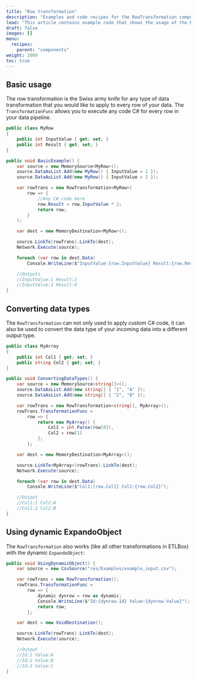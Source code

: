 ```yaml
---
title: "Row transformation"
description: "Examples and code recipes for the RowTransformation component."
lead: "This article contains example code that shows the usage of the RowTransformation component."
draft: false
images: []
menu:
  recipes:
    parent: "components"
weight: 2089
toc: true
---
```


## Basic usage

The row transformation is the Swiss army knife for any type of data transformation that you would like to apply to every row of your data. The `TransformationFunc` allows you to execute any code C# for every row in your data pipeline. 

```C#
public class MyRow
{
    public int InputValue { get; set; }
    public int Result { get; set; }
}

public void BasicExample() {
    var source = new MemorySource<MyRow>();
    source.DataAsList.Add(new MyRow() { InputValue = 1 });
    source.DataAsList.Add(new MyRow() { InputValue = 2 });

    var rowTrans = new RowTransformation<MyRow>(
        row => {
            //Any C# code here
            row.Result = row.InputValue * 2;
            return row;
        }
    );

    var dest = new MemoryDestination<MyRow>();

    source.LinkTo(rowTrans).LinkTo(dest);
    Network.Execute(source);

    foreach (var row in dest.Data)
        Console.WriteLine($"InputValue:{row.InputValue} Result:{row.Result}");

    //Outputs
    //InputValue:1 Result:2
    //InputValue:2 Result:4
}
```

## Converting data types 

The `RowTransformation` can not only used to apply custom C# code, it can also be used to convert the data type of your incoming data into a different output type. 

```C#
public class MyArray
{
    public int Col1 { get; set; }
    public string Col2 { get; set; }
}

public void ConvertingDataTypes() {
    var source = new MemorySource<string[]>();
    source.DataAsList.Add(new string[] { "1", "A" });
    source.DataAsList.Add(new string[] { "2", "B" });

    var rowTrans = new RowTransformation<string[], MyArray>();
    rowTrans.TransformationFunc =
        row => {
            return new MyArray() {
                Col1 = int.Parse(row[0]),
                Col2 = row[1]
            };
        };

    var dest = new MemoryDestination<MyArray>();

    source.LinkTo<MyArray>(rowTrans).LinkTo(dest);
    Network.Execute(source);

    foreach (var row in dest.Data)
        Console.WriteLine($"Col1:{row.Col1} Col2:{row.Col2}");

    //Output
    //Col1:1 Col2:A
    //Col1:2 Col2:B
}
```

## Using dynamic ExpandoObject

The `RowTransformation` also works (like all other transformations in ETLBox) with the dynamic `ExpandoObject`:

```C#
public void UsingDynamicObject() {
    var source = new CsvSource("res/Examples/example_input.csv");

    var rowTrans = new RowTransformation();
    rowTrans.TransformationFunc =
        row => {
            dynamic dynrow = row as dynamic;
            Console.WriteLine($"Id:{dynrow.Id} Value:{dynrow.Value}");
            return row;
        };

    var dest = new VoidDestination();

    source.LinkTo(rowTrans).LinkTo(dest);
    Network.Execute(source);

    //Output
    //Id:1 Value:A
    //Id:2 Value:B
    //Id:3 Value:C
}
```
